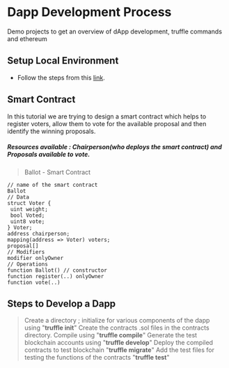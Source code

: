 # Dapp Development Process
Demo projects to get an overview of dApp development, truffle commands and ethereum


## Setup Local Environment
  - Follow the steps from this [link](https://medium.com/interfacing-with-a-blockchain/how-to-set-up-your-ethereum-development-environment-for-macos-cac42af966fd).


## Smart Contract
In this tutorial we are trying to design a smart contract which helps to register voters, allow them to vote for the available proposal and then identify the winning proposals.
##### Resources available : Chairperson(who deploys the smart contract) and Proposals available to vote.

> Ballot - Smart Contract

```
// name of the smart contract
Ballot
// Data
struct Voter {
 uint weight;
 bool Voted;
 uint8 vote;
} Voter;
address chairperson;
mapping(address => Voter) voters;
proposal[]
// Modifiers
modifier onlyOwner 
// Operations
function Ballot() // constructor
function register(..) onlyOwner
function vote(..)

```

## Steps to Develop a Dapp

> Create a directory ; initialize for various components of the dapp using "**truffle init**"
> Create the contracts .sol files in the contracts directory. Compile using "**truffle compile**"
> Generate the test blockchain accounts using "**truffle develop**"
> Deploy the compiled contracts to test blockchain "**truffle migrate**"
> Add the test files for testing the functions of the contracts "**truffle test**"





